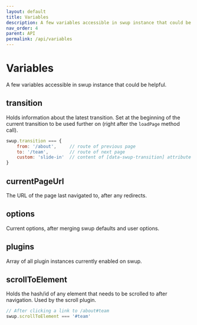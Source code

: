 ```yaml
---
layout: default
title: Variables
description: A few variables accessible in swup instance that could be helpful
nav_order: 4
parent: API
permalink: /api/variables
---
```


# Variables

A few variables accessible in swup instance that could be helpful.

## transition

Holds information about the latest transition. Set at the beginning of the current transition to be used further on (right after the `loadPage` method call).

```javascript
swup.transition === {
    from: '/about',     // route of previous page
    to: '/team',        // route of next page
    custom: 'slide-in'  // content of [data-swup-transition] attribute or customTransition property passed to loadPage()
}
```

## currentPageUrl

The URL of the page last navigated to, after any redirects.

## options

Current options, after merging swup defaults and user options.

## plugins

Array of all plugin instances currently enabled on swup.

## scrollToElement

Holds the hash/id of any element that needs to be scrolled to after navigation. Used by the scroll plugin.

```javascript
// After clicking a link to /about#team
swup.scrollToElement === '#team'
```
